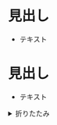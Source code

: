 # 見出し

- テキスト

# 見出し

- テキスト

<details>
<summary>折りたたみ</summary>

- 折りたたまれたテキスト
- 折りたたまれたテキスト2

</details>

